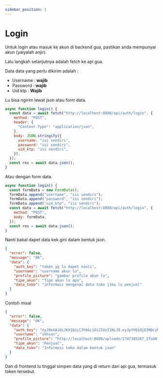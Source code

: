```yaml
---
sidebar_position: 1
---
```


# Login

Untuk login atau masuk ke akun di backend gua, pastikan anda mempunyai akun (yaiyalah anjir).

Lalu langkah selanjutnya adalah fetch ke api gua.

Data data yang perlu dikirim adalah :

- Username : **wajib**
- Password : **wajib**
- Uid ktp : **Wajib**

Lu bisa ngirim lewat json atau form data.

```javascript title="login-dengan-json.js"
async function login() {
  const data = await fetch("http://localhost:8080/api/auth/login", {
    method: "POST",
    header: {
      "Content-Type": "application/json",
    },
    body: JSON.stringify({
      username: "isi sendiri",
      password: "isi sendiri",
      uid_ktp: "isi sendiri",
    }),
  });
  const res = await data.json();
}
```

Atau dengan form data.

```javascript title="login-dengan-form-data.js"
async function login() {
  const formData = new FormData();
  formData.append("username", "isi sendiri");
  formData.append("password", "isi sendiri");
  formData.append("uid_ktp", "isi sendiri");
  const data = await fetch("http://localhost:8080/api/auth/login", {
    method: "POST",
    body: formData,
  });
  const res = await data.json();
}
```

Nanti bakal dapet data kek gini dalam bentuk json.

```json title="return.json"
{
  "error": false,
  "message": "OK",
  "data": {
    "auth_key": "token yg lu dapet nanti",
    "username": "username akun lu",
    "profile_picture": "gambar profile akun lu",
    "tipe_akun": "Tipe akun lu apa",
    "data_toko": "informasi mengenai data toko jika lu penjual"
  }
}
```

Contoh misal

```json title="return-contoh.json"
{
  "error": false,
  "message": "OK",
  "data": {
    "auth_key": "eyJ0eXAiOiJKV1QiLCJhbGciOiJIUzI1NiJ9.eyJpYXQiOjE3NDczMDMxMTYsImV4cCI6MTc1NTA3OTExNiwidWlkIjoiZXlnc2d5YWd3en0.nSeEFSlJqNfoZLrHyi4pBdQ2-y_fkvv6S-Wx8xcqTU5616166",
    "username": "ikhsan",
    "profile_picture": "http://localhost:8080/uploads/1747305267_2fa48fd2700486ab9a43.jpg",
    "tipe_akun": "Penjual",
    "data_toko": "Informasi toko dalam bentuk json"
  }
}
```

Dan di frontend lu tinggal simpen data yang di return dari api gua, termasuk token tersebut.
